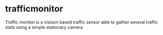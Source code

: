 # trafficmonitor
Traffic monitor is a visison based traffic sensor able to gather several traffic stats using a simple stationary camera
